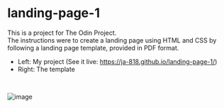 # landing-page-1
This is a project for The Odin Project. 
<br>
The instructions were to create a landing page using HTML and CSS by following a landing page template, provided in PDF format.
<br>
- Left: My project (See it live: https://ja-818.github.io/landing-page-1/)
- Right: The template
<br>

![image](https://user-images.githubusercontent.com/95070226/147396804-fa9fb396-541e-400c-9b47-39a1f377ec4a.png)
